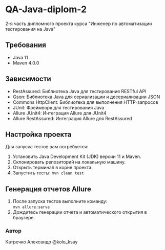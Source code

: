 # QA-Java-diplom-2
2-я часть дипломного проекта курса "Инженер по автоматизации тестирования на Java"

## Требования

- Java 11
- Maven 4.0.0

## Зависимости
- RestAssured: Библиотека Java для тестирования RESTful API
- Gson: Библиотека Java для сериализации и десериализации JSON
- Commons HttpClient: Библиотека для выполнения HTTP-запросов
- JUnit: Фреймворк для тестирования Java
- Allure JUnit4: Интеграция Allure для JUnit4
- Allure RestAssured: Интеграция Allure для RestAssured

## Настройка проекта

Для запуска тестов вам потребуется:
1. Установить Java Development Kit (JDK) версии 11 и Maven.
2. Склонировать репозиторий на локальную машину.
3. Открыть терминал в корне проекта.
4. Запустить тесты:
```mvn clean test```

## Генерация отчетов Allure
1. После запуска тестов выполните команду: <br>
```mvn allure:serve```
2. Дождитесь генерации отчета и автоматического открытия в браузере.


### Автор
Катречко Александр @kolo_ksay